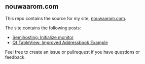 ## nouwaarom.com
This repo contains the source for my site, [nouwaarom.com](https://nouwaarom.com).

The site contains the following posts:
- [Semihosting: Initialize monitor](https://nouwaarom.com/embedded/c/initialize_monitor_handles/2021/01/30/investigating-semihosting.html)
- [Qt TableView: Improved Addressbook Example](https://nouwaarom.com/qt/2021/12/19/qt-addressbook-example.html)

Feel free to create an issue or pullrequest if you have questions or feedback.
